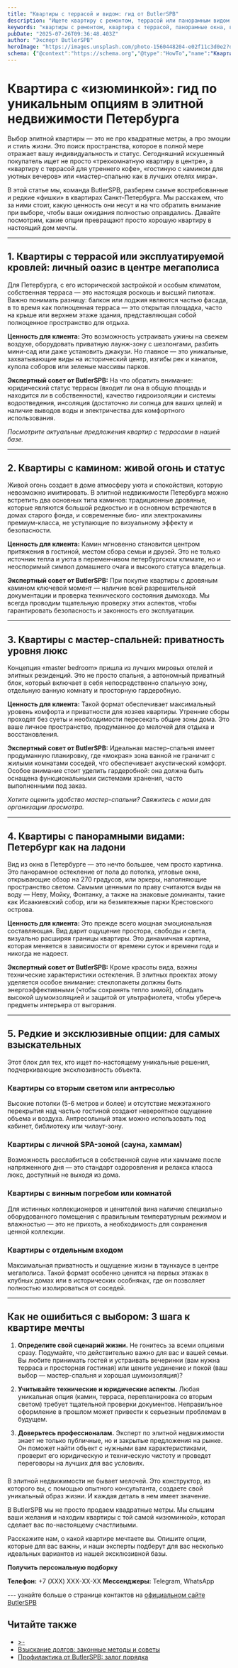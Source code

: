 ```yaml
---
title: "Квартиры с террасой и видом: гид от ButlerSPB"
description: "Ищете квартиру с ремонтом, террасой или панорамным видом в СПб? Наша статья поможет разобраться в плюсах и минусах каждого варианта и выбрать идеальное жилье."
keywords: "квартиры с ремонтом, квартира с террасой, панорамные окна, видовая квартира, купить квартиру, недвижимость спб, ButlerSPB"
pubDate: "2025-07-26T09:36:48.403Z"
author: "Эксперт ButlerSPB"
heroImage: "https://images.unsplash.com/photo-1560448204-e02f11c3d0e2?q=80&w=2070&auto=format&fit=crop"
schema: {"@context":"https://schema.org","@type":"HowTo","name":"Квартиры с террасой и видом: гид от ButlerSPB","description":"Ищете квартиру с ремонтом, террасой или панорамным видом в СПб? Наша статья поможет разобраться в плюсах и минусах каждого варианта и выбрать идеальное жилье.","image":{"@type":"ImageObject","url":"https://images.unsplash.com/photo-1560448204-e02f11c3d0e2?q=80&w=2070&auto=format&fit=crop"},"aggregateRating":{"@type":"AggregateRating","ratingValue":"4.8","reviewCount":881,"bestRating":"5","worstRating":"1"},"publisher":{"@type":"Organization","name":"Блог ButlerSPB","logo":{"@type":"ImageObject","url":"https://butlerspb-blog.netlify.app/favicon.ico"}},"mainEntityOfPage":{"@type":"WebPage","@id":"https://butlerspb-blog.netlify.app/blog/kvartiry-s/"}}
---
```

# Квартира с «изюминкой»: гид по уникальным опциям в элитной недвижимости Петербурга

Выбор элитной квартиры — это не про квадратные метры, а про эмоции и стиль жизни. Это поиск пространства, которое в полной мере отражает вашу индивидуальность и статус. Сегодняшний искушенный покупатель ищет не просто «трехкомнатную квартиру в центре», а «квартиру с террасой для утреннего кофе», «гостиную с камином для уютных вечеров» или «мастер-спальню как в лучших отелях мира».

В этой статье мы, команда ButlerSPB, разберем самые востребованные и редкие «фишки» в квартирах Санкт-Петербурга. Мы расскажем, что за ними стоит, какую ценность они несут и на что обратить внимание при выборе, чтобы ваши ожидания полностью оправдались. Давайте посмотрим, какие опции превращают просто хорошую квартиру в настоящий дом мечты.

---

## 1. Квартиры с террасой или эксплуатируемой кровлей: личный оазис в центре мегаполиса

Для Петербурга, с его исторической застройкой и особым климатом, собственная терраса — это настоящая роскошь и высший пилотаж. Важно понимать разницу: балкон или лоджия являются частью фасада, в то время как полноценная терраса — это открытая площадка, часто на крыше или верхнем этаже здания, представляющая собой полноценное пространство для отдыха.

**Ценность для клиента:** Это возможность устраивать ужины на свежем воздухе, оборудовать приватную лаунж-зону с шезлонгами, разбить мини-сад или даже установить джакузи. Но главное — это уникальные, захватывающие виды на исторический центр, изгибы рек и каналов, купола соборов или зеленые массивы парков.

**Экспертный совет от ButlerSPB:** На что обратить внимание: юридический статус террасы (входит ли она в общую площадь и находится ли в собственности), качество гидроизоляции и системы водоотведения, инсоляция (достаточно ли солнца для ваших целей) и наличие выводов воды и электричества для комфортного использования.

*Посмотрите актуальные предложения квартир с террасами в нашей базе.*

---

## 2. Квартиры с камином: живой огонь и статус

Живой огонь создает в доме атмосферу уюта и спокойствия, которую невозможно имитировать. В элитной недвижимости Петербурга можно встретить два основных типа каминов: традиционные дровяные, которые являются большой редкостью и в основном встречаются в домах старого фонда, и современные био- или электрокамины премиум-класса, не уступающие по визуальному эффекту и безопасности.

**Ценность для клиента:** Камин мгновенно становится центром притяжения в гостиной, местом сбора семьи и друзей. Это не только источник тепла и уюта в переменчивом петербургском климате, но и неоспоримый символ домашнего очага и высокого статуса владельца.

**Экспертный совет от ButlerSPB:** При покупке квартиры с дровяным камином ключевой момент — наличие всей разрешительной документации и проверка технического состояния дымохода. Мы всегда проводим тщательную проверку этих аспектов, чтобы гарантировать безопасность и законность его эксплуатации.

---

## 3. Квартиры с мастер-спальней: приватность уровня люкс

Концепция «master bedroom» пришла из лучших мировых отелей и элитных резиденций. Это не просто спальня, а автономный приватный блок, который включает в себя непосредственно спальную зону, отдельную ванную комнату и просторную гардеробную.

**Ценность для клиента:** Такой формат обеспечивает максимальный уровень комфорта и приватности для хозяев квартиры. Утренние сборы проходят без суеты и необходимости пересекать общие зоны дома. Это ваше личное пространство, продуманное до мелочей для отдыха и восстановления.

**Экспертный совет от ButlerSPB:** Идеальная мастер-спальня имеет продуманную планировку, где «мокрая» зона ванной не граничит с жилыми комнатами соседей, что обеспечивает акустический комфорт. Особое внимание стоит уделить гардеробной: она должна быть оснащена функциональными системами хранения, часто выполненными под заказ.

*Хотите оценить удобство мастер-спальни? Свяжитесь с нами для организации просмотра.*

---

## 4. Квартиры с панорамными видами: Петербург как на ладони

Вид из окна в Петербурге — это нечто большее, чем просто картинка. Это панорамное остекление от пола до потолка, угловые окна, открывающие обзор на 270 градусов, или эркеры, наполняющие пространство светом. Самыми ценными по праву считаются виды на воду — Неву, Мойку, Фонтанку, а также на знаковые доминанты, такие как Исаакиевский собор, или на безмятежные парки Крестовского острова.

**Ценность для клиента:** Это прежде всего мощная эмоциональная составляющая. Вид дарит ощущение простора, свободы и света, визуально расширяя границы квартиры. Это динамичная картина, которая меняется в зависимости от времени суток и времени года и никогда не надоест.

**Экспертный совет от ButlerSPB:** Кроме красоты вида, важны технические характеристики остекления. В элитных проектах этому уделяется особое внимание: стеклопакеты должны быть энергоэффективными (чтобы сохранять тепло зимой), обладать высокой шумоизоляцией и защитой от ультрафиолета, чтобы уберечь предметы интерьера от выгорания.

---

## 5. Редкие и эксклюзивные опции: для самых взыскательных

Этот блок для тех, кто ищет по-настоящему уникальные решения, подчеркивающие эксклюзивность объекта.

### Квартиры со вторым светом или антресолью
Высокие потолки (5-6 метров и более) и отсутствие межэтажного перекрытия над частью гостиной создают невероятное ощущение объема и воздуха. Антресольный этаж можно использовать под кабинет, библиотеку или чилаут-зону.

### Квартиры с личной SPA-зоной (сауна, хаммам)
Возможность расслабиться в собственной сауне или хаммаме после напряженного дня — это стандарт оздоровления и релакса класса люкс, доступный не выходя из дома.

### Квартиры с винным погребом или комнатой
Для истинных коллекционеров и ценителей вина наличие специально оборудованного помещения с правильным температурным режимом и влажностью — это не прихоть, а необходимость для сохранения ценной коллекции.

### Квартиры с отдельным входом
Максимальная приватность и ощущение жизни в таунхаусе в центре мегаполиса. Такой формат особенно ценится на первых этажах в клубных домах или в исторических особняках, где он позволяет полностью изолироваться от соседей.

---

## Как не ошибиться с выбором: 3 шага к квартире мечты

1.  **Определите свой сценарий жизни.** Не гонитесь за всеми опциями сразу. Подумайте, что действительно важно для вас и вашей семьи. Вы любите принимать гостей и устраивать вечеринки (вам нужна терраса и просторная гостиная) или цените уединение и покой (ваш выбор — мастер-спальня и хорошая шумоизоляция)?

2.  **Учитывайте технические и юридические аспекты.** Любая уникальная опция (камин, терраса, перепланировка со вторым светом) требует тщательной проверки документов. Неправильное оформление в прошлом может привести к серьезным проблемам в будущем.

3.  **Доверьтесь профессионалам.** Эксперт по элитной недвижимости знает не только публичные, но и закрытые предложения на рынке. Он поможет найти объект с нужными вам характеристиками, проверит его юридическую и техническую чистоту и проведет переговоры на лучших для вас условиях.

###

В элитной недвижимости не бывает мелочей. Это конструктор, из которого вы, с помощью опытного консультанта, создаете свой уникальный образ жизни. И каждая деталь в нем имеет значение.

В ButlerSPB мы не просто продаем квадратные метры. Мы слышим ваши желания и находим квартиры с той самой «изюминкой», которая сделает вас по-настоящему счастливыми.

Расскажите нам, о какой квартире мечтаете вы. Опишите опции, которые для вас важны, и наши эксперты подберут для вас несколько идеальных вариантов из нашей эксклюзивной базы.

**Получить персональную подборку**

**Телефон:** +7 (XXX) XXX-XX-XX
**Мессенджеры:** Telegram, WhatsApp

--- узнайте больше о странице контактов на <a href="https://butlerspb.ru/contacts" target="_blank" rel="nofollow">официальном сайте ButlerSPB</a>

## Читайте также

*   [>-](/blog/peredacha-nedvizhimosti-v-doveritelnoe-upravlenie-registraciya/)
*   [Взыскание долгов: законные методы и советы](/blog/vzyskanie-dolgov/)
*   [Профилактика от ButlerSPB: залог порядка](/blog/preventivnye-mery/)

